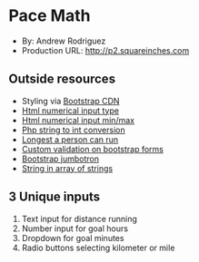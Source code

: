 # Pace Math
+ By: Andrew Rodriguez
+ Production URL: <http://p2.squareinches.com>

## Outside resources
+ Styling via [Bootstrap CDN](https://www.bootstrapcdn.com)
+ [Html numerical input type](https://developer.mozilla.org/en-US/docs/Web/HTML/Element/input/number)
+ [Html numerical input min/max](https://www.w3schools.com/tags/att_input_min.asp)
+ [Php string to int conversion](https://stackoverflow.com/questions/8529656/how-do-i-convert-a-string-to-a-number-in-php)
+ [Longest a person can run](https://www.adventure-journal.com/2015/11/whats-the-farthest-anyone-has-ever-run-without-stopping/)
+ [Custom validation on bootstrap forms](https://getbootstrap.com/docs/4.0/components/forms/#custom-styles)
+ [Bootstrap jumbotron](https://getbootstrap.com/docs/4.0/components/jumbotron/)
+ [String in array of strings](http://php.net/manual/en/function.in-array.php)

## 3 Unique inputs
1. Text input for distance running
2. Number input for goal hours
3. Dropdown for goal minutes
4. Radio buttons selecting kilometer or mile
